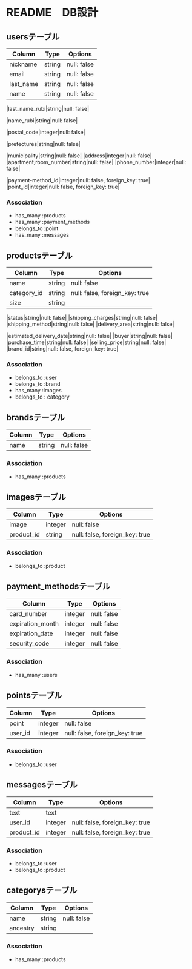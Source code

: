 # README　DB設計

## usersテーブル
|Column|Type|Options|
|------|----|-------|
|nickname|string|null: false|
|email|string|null: false|
|last_name|string|null: false|
|name|string|null: false|
<!-- 苗字　ふりがな -->
|last_name_rubi|string|null: false|
<!-- 名前　ふりがな -->
|name_rubi|string|null: false|
<!-- 郵便番号 -->
|postal_code|integer|null: false|
<!-- 都道府県 -->
|prefectures|string|null: false|
<!-- 市区町村 -->
|municipality|string|null: false|
|address|integer|null: false|
|apartment,room_number|string|null: false|
|phone_number|integer|null: false|
<!-- 決算方法 -->
|payment-method_id|integer|null: false, foreign_key: true|
|point_id|integer|null: false, foreign_key: true|
### Association
- has_many :products
- has_many :payment_methods
- belongs_to :point
- has_many :messages



## productsテーブル
|Column|Type|Options|
|------|----|-------|
|name|string|null: false|
|category_id|string|null: false, foreign_key: true|
|size|string||
<!-- 商品状態 -->
|status|string|null: false|
|shipping_charges|string|null: false|
|shipping_method|string|null: false|
|delivery_area|string|null: false|
<!-- 配送予定日 -->
|estimated_delivery_date|string|null: false|
|buyer|string|null: false|
|purchase_time|string|null: false|
|selling_price|string|null: false|
|brand_id|string|null: false, foreign_key: true|
### Association
- belongs_to :user
- belongs_to :brand
- has_many :images
- belongs_to : category



## brandsテーブル
|Column|Type|Options|
|------|----|-------|
|name|string|null: false|
### Association
- has_many :products



## imagesテーブル
|Column|Type|Options|
|------|----|-------|
|image|integer|null: false|
|product_id|string|null: false, foreign_key: true|
### Association
- belongs_to :product








<!-- 決算方法テーブル -->
## payment_methodsテーブル
|Column|Type|Options|
|------|----|-------|
|card_number|integer|null: false|
|expiration_month|integer|null: false|
|expiration_date|integer|null: false|
|security_code|integer|null: false|
### Association
- has_many :users


## pointsテーブル
|Column|Type|Options|
|------|----|-------|
|point|integer|null: false|
|user_id|integer|null: false, foreign_key: true|
### Association
- belongs_to :user


## messagesテーブル
|Column|Type|Options|
|------|----|-------|
|text|text||
|user_id|integer|null: false, foreign_key: true|
|product_id|integer|null: false, foreign_key: true|
### Association
- belongs_to :user
- belongs_to :product

## categorysテーブル
|Column|Type|Options|
|------|----|-------|
|name|string|null: false|
|ancestry|string||
### Association
- has_many :products